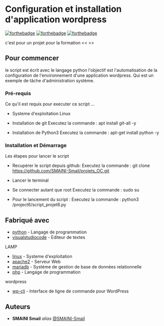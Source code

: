 # Configuration et installation d'application wordpress 

[![forthebadge](https://forthebadge.com/images/badges/uses-git.svg)](https://forthebadge.com)
[![forthebadge](https://forthebadge.com/images/badges/made-with-python.svg)](https://forthebadge.com)
[![forthebadge](https://forthebadge.com/images/badges/built-with-wordpress.svg)](https://forthebadge.com)


c'est pour un projet pour la formation <<  >>

## Pour commencer

le script est écrit avec le langage python
l'objectif est l'automatisation de la configuration de l'environnement d'une application wordpress. Qui est un exemple de tâche d'administration système.

### Pré-requis

Ce qu'il est requis pour executer ce script ...

- Systeme d'exploitation Linux 

- Installation de git 
Executez la commande  : apt install git-all -y

- Installation de Python3 
Executez la commande  : apt-get install python -y


### Installation et Démarrage

Les étapes pour lancer le script

- Recupérer le script depuis github: 
Executez la commande  : git clone https://github.com/SMAINI-Smail/projets_OC.git

- Lancer le terminal 
- Se connecter autant que root 
Executez la commande  : sudo su 

- Pour le lancement du script : 
Executez la commande  : python3 /project6/script_projet6.py


## Fabriqué avec

* [python](https://www.python.org) - Langage de programmation 
* [visualstudiocode](https://code.visualstudio.com) - Editeur de textes

LAMP 
* [linux](https://linuxfr.org) - Systeme d'exploitation
* [apache2](https://httpd.apache.org) - Serveur Web
* [mariadb](https://mariadb.org) - Système de gestion de base de données relationnelle 
* [php](https://www.php.net) - Langage de programmation

wordpress
* [wp-cli](https://wp-cli.org) - Interface de ligne de commande pour WordPress


## Auteurs

* **SMAINI Smail** _alias_ [@SMAINI-Smail](https://github.com/SMAINI-Smail)


